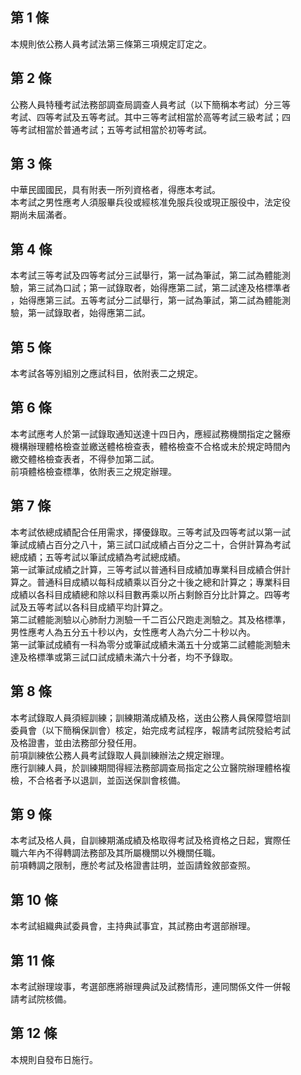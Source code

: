 第 1 條
-------
本規則依公務人員考試法第三條第三項規定訂定之。

第 2 條
-------
公務人員特種考試法務部調查局調查人員考試（以下簡稱本考試）分三等  
考試、四等考試及五等考試。其中三等考試相當於高等考試三級考試；四  
等考試相當於普通考試；五等考試相當於初等考試。

第 3 條
-------
中華民國國民，具有附表一所列資格者，得應本考試。  
本考試之男性應考人須服畢兵役或經核准免服兵役或現正服役中，法定役  
期尚未屆滿者。

第 4 條
-------
本考試三等考試及四等考試分三試舉行，第一試為筆試，第二試為體能測  
驗，第三試為口試；第一試錄取者，始得應第二試，第二試達及格標準者  
，始得應第三試。五等考試分二試舉行，第一試為筆試，第二試為體能測  
驗，第一試錄取者，始得應第二試。

第 5 條
-------
本考試各等別組別之應試科目，依附表二之規定。

第 6 條
-------
本考試應考人於第一試錄取通知送達十四日內，應經試務機關指定之醫療  
機構辦理體格檢查並繳送體格檢查表，體格檢查不合格或未於規定時間內  
繳交體格檢查表者，不得參加第二試。  
前項體格檢查標準，依附表三之規定辦理。

第 7 條
-------
本考試依總成績配合任用需求，擇優錄取。三等考試及四等考試以第一試  
筆試成績占百分之八十，第三試口試成績占百分之二十，合併計算為考試  
總成績；五等考試以筆試成績為考試總成績。  
第一試筆試成績之計算，三等考試以普通科目成績加專業科目成績合併計  
算之。普通科目成績以每科成績乘以百分之十後之總和計算之；專業科目  
成績以各科目成績總和除以科目數再乘以所占剩餘百分比計算之。四等考  
試及五等考試以各科目成績平均計算之。  
第二試體能測驗以心肺耐力測驗一千二百公尺跑走測驗之。其及格標準，  
男性應考人為五分五十秒以內，女性應考人為六分二十秒以內。  
第一試筆試成績有一科為零分或筆試成績未滿五十分或第二試體能測驗未  
達及格標準或第三試口試成績未滿六十分者，均不予錄取。

第 8 條
-------
本考試錄取人員須經訓練；訓練期滿成績及格，送由公務人員保障暨培訓  
委員會（以下簡稱保訓會）核定，始完成考試程序，報請考試院發給考試  
及格證書，並由法務部分發任用。  
前項訓練依公務人員考試錄取人員訓練辦法之規定辦理。  
應行訓練人員，於訓練期間得經法務部調查局指定之公立醫院辦理體格複  
檢，不合格者予以退訓，並函送保訓會核備。

第 9 條
-------
本考試及格人員，自訓練期滿成績及格取得考試及格資格之日起，實際任  
職六年內不得轉調法務部及其所屬機關以外機關任職。  
前項轉調之限制，應於考試及格證書註明，並函請銓敘部查照。

第 10 條
--------
本考試組織典試委員會，主持典試事宜，其試務由考選部辦理。

第 11 條
--------
本考試辦理竣事，考選部應將辦理典試及試務情形，連同關係文件一併報  
請考試院核備。

第 12 條
--------
本規則自發布日施行。

